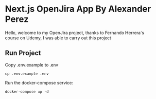 # Next.js OpenJira App By Alexander Perez

Hello, welcome to my OpenJira project, thanks to Fernando Herrera's course on Udemy, I was able to carry out this project

## Run Project

Copy .env.example to .env
```
cp .env.example .env
```

Run the docker-compose service:
```
docker-compose up -d
```